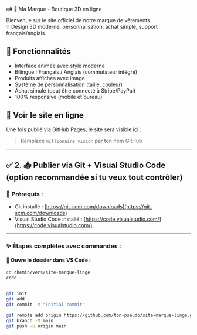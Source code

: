 e# 👕 Ma Marque - Boutique 3D en ligne

Bienvenue sur le site officiel de notre marque de vêtements.  
💡 Design 3D moderne, personnalisation, achat simple, support français/anglais.

## 🚀 Fonctionnalités

- Interface animée avec style moderne
- Bilingue : Français / Anglais (commutateur intégré)
- Produits affichés avec image
- Système de personnalisation (taille, couleur)
- Achat simulé (peut être connecté à Stripe/PayPal)
- 100% responsive (mobile et bureau)

## 🔗 Voir le site en ligne

Une fois publié via GitHub Pages, le site sera visible ici :


> Remplace `millionaire vision` par ton nom GitHub

---

## ✅ 2. 📥 Publier via Git + Visual Studio Code (option recommandée si tu veux tout contrôler)

### 🧰 Prérequis :

- Git installé : [https://git-scm.com/downloads](https://git-scm.com/downloads)
- Visual Studio Code installé : [https://code.visualstudio.com/](https://code.visualstudio.com/)

---

### ✨ Étapes complètes avec commandes :

#### 📂 Ouvre le dossier dans VS Code :
```bash
cd chemin/vers/site-marque-linge
code .


git init
git add .
git commit -m "Initial commit"

git remote add origin https://github.com/ton-pseudo/site-marque-linge.git
git branch -M main
git push -u origin main
